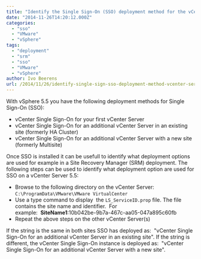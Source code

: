 ```yaml
---
title: "Identify the Single Sign-On (SSO) deployment method for the vCenter Server"
date: "2014-11-26T14:20:12.000Z"
categories: 
  - "sso"
  - "VMware"
  - "vSphere"
tags: 
  - "deployment"
  - "srm"
  - "sso"
  - "VMware"
  - "vSphere"
author: Ivo Beerens
url: /2014/11/26/identify-single-sign-sso-deployment-method-vcenter-server/
---
```


With vSphere 5.5 you have the following deployment methods for Single Sign-On (SSO):
- vCenter Single Sign-On for your first vCenter Server
- vCenter Single Sign-On for an additional vCenter Server in an existing site (formerly HA Cluster)
- vCenter Single Sign-On for an additional vCenter Server with a new site (formerly Multisite)

Once SSO is installed it can be usefull to identify what deployment options are used for example in a Site Recovery Manager (SRM) deployment. The following steps can be used to identify what deployment option are used for SSO on a vCenter Server 5.5:

- Browse to the following directory on the vCenter Server: `C:\ProgramData\VMware\VMware VirtualCenter`
- Use a type command to display  the `LS_ServiceID.prop` file. The file contains the site name and identifier.  For example:  **SiteName1**:10b042be-9b7a-467c-aa05-047a895c60fb
- Repeat the above steps on the other vCenter Server(s)

If the string is the same in both sites SSO has deployed as:  "vCenter Single Sign-On for an additional vCenter Server in an existing site". If the string is different, the vCenter Single Sign-On instance is deployed as:  "vCenter Single Sign-On for an additional vCenter Server with a new site".